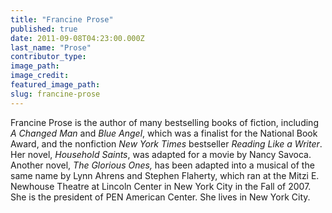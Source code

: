 ```yaml
---
title: "Francine Prose"
published: true
date: 2011-09-08T04:23:00.000Z
last_name: "Prose"
contributor_type:
image_path:
image_credit:
featured_image_path:
slug: francine-prose
---
```


Francine Prose is the author of many bestselling books of fiction, including _A Changed Man_ and _Blue Angel_, which was a finalist for the National Book Award, and the nonfiction _New York Times_ bestseller _Reading Like a Writer_. Her novel, _Household Saints_, was adapted for a movie by Nancy Savoca. Another novel, _The Glorious Ones,_ has been adapted into a musical of the same name by Lynn Ahrens and Stephen Flaherty, which ran at the Mitzi E. Newhouse Theatre at Lincoln Center in New York City in the Fall of 2007. She is the president of PEN American Center. She lives in New York City.

